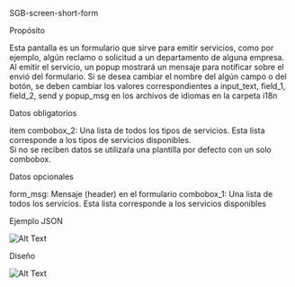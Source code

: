 SGB-screen-short-form


Propósito

Esta pantalla es un formulario que sirve para emitir servicios, como por ejemplo, algún reclamo o solicitud a un departamento de alguna empresa. Al emitir el servicio, un popup mostrará un mensaje para notificar sobre el envió del formulario. Si se desea cambiar el nombre del algún campo o del botón, se deben cambiar los valores correspondientes a input_text, field_1, field_2, send y popup_msg en los archivos de idiomas en la carpeta i18n

Datos obligatorios

item combobox_2: Una lista de todos los tipos de servicios.  Esta lista corresponde a los tipos de servicios disponibles.  
Si no se reciben datos se utilizaŕa una plantilla por defecto con un solo combobox.


Datos opcionales

form_msg: Mensaje (header) en el formulario
combobox_1: Una lista de todos los servicios. Esta lista corresponde a los servicios disponibles

Ejemplo JSON


![Alt Text](https://s3.amazonaws.com/megazord-framework/json+screenshots/json-short-form.png)


Diseño

![Alt Text](https://s3.amazonaws.com/megazord-framework/balsamiq+mockups/sgb-screen-short-form.png)